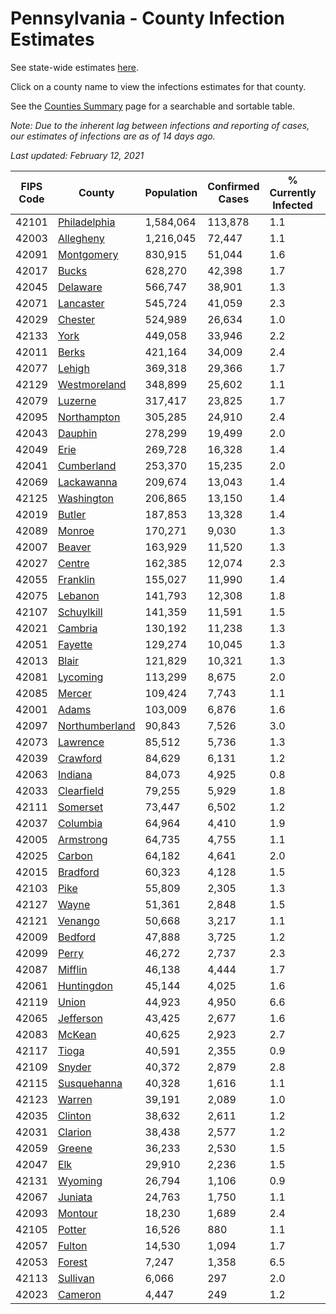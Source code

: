 # Pennsylvania - County Infection Estimates

See state-wide estimates [here](/infections/us-pa).

Click on a county name to view the infections estimates for that county.

See the [Counties Summary](/infections/summary-counties) page for a searchable and sortable table.

*Note: Due to the inherent lag between infections and reporting of cases, our estimates of infections are as of 14 days ago.*

*Last updated: February 12, 2021*

|   FIPS Code |                           County |   Population |   Confirmed Cases |   % Currently Infected |   % Total Infected |
|-------------|----------------------------------|--------------|-------------------|------------------------|--------------------|
|       42101 |     [Philadelphia](philadelphia) |    1,584,064 |           113,878 |                    1.1 |               27.5 |
|       42003 |           [Allegheny](allegheny) |    1,216,045 |            72,447 |                    1.1 |               18.8 |
|       42091 |         [Montgomery](montgomery) |      830,915 |            51,044 |                    1.6 |               21.9 |
|       42017 |                   [Bucks](bucks) |      628,270 |            42,398 |                    1.7 |               23.5 |
|       42045 |             [Delaware](delaware) |      566,747 |            38,901 |                    1.3 |               25.1 |
|       42071 |           [Lancaster](lancaster) |      545,724 |            41,059 |                    2.3 |               24.8 |
|       42029 |               [Chester](chester) |      524,989 |            26,634 |                    1.0 |               17.1 |
|       42133 |                     [York](york) |      449,058 |            33,946 |                    2.2 |               23.7 |
|       42011 |                   [Berks](berks) |      421,164 |            34,009 |                    2.4 |               28.3 |
|       42077 |                 [Lehigh](lehigh) |      369,318 |            29,366 |                    1.7 |               28.7 |
|       42129 |     [Westmoreland](westmoreland) |      348,899 |            25,602 |                    1.1 |               23.1 |
|       42079 |               [Luzerne](luzerne) |      317,417 |            23,825 |                    1.7 |               26.8 |
|       42095 |       [Northampton](northampton) |      305,285 |            24,910 |                    2.4 |               28.7 |
|       42043 |               [Dauphin](dauphin) |      278,299 |            19,499 |                    2.0 |               22.8 |
|       42049 |                     [Erie](erie) |      269,728 |            16,328 |                    1.4 |               18.8 |
|       42041 |         [Cumberland](cumberland) |      253,370 |            15,235 |                    2.0 |               19.1 |
|       42069 |         [Lackawanna](lackawanna) |      209,674 |            13,043 |                    1.4 |               21.5 |
|       42125 |         [Washington](washington) |      206,865 |            13,150 |                    1.4 |               19.7 |
|       42019 |                 [Butler](butler) |      187,853 |            13,328 |                    1.4 |               22.2 |
|       42089 |                 [Monroe](monroe) |      170,271 |             9,030 |                    1.3 |               19.9 |
|       42007 |                 [Beaver](beaver) |      163,929 |            11,520 |                    1.3 |               22.9 |
|       42027 |                 [Centre](centre) |      162,385 |            12,074 |                    2.3 |               22.2 |
|       42055 |             [Franklin](franklin) |      155,027 |            11,990 |                    1.4 |               25.1 |
|       42075 |               [Lebanon](lebanon) |      141,793 |            12,308 |                    1.8 |               29.2 |
|       42107 |         [Schuylkill](schuylkill) |      141,359 |            11,591 |                    1.5 |               26.6 |
|       42021 |               [Cambria](cambria) |      130,192 |            11,238 |                    1.3 |               26.5 |
|       42051 |               [Fayette](fayette) |      129,274 |            10,045 |                    1.3 |               24.4 |
|       42013 |                   [Blair](blair) |      121,829 |            10,321 |                    1.3 |               26.0 |
|       42081 |             [Lycoming](lycoming) |      113,299 |             8,675 |                    2.0 |               23.8 |
|       42085 |                 [Mercer](mercer) |      109,424 |             7,743 |                    1.1 |               22.1 |
|       42001 |                   [Adams](adams) |      103,009 |             6,876 |                    1.6 |               21.1 |
|       42097 | [Northumberland](northumberland) |       90,843 |             7,526 |                    3.0 |               25.6 |
|       42073 |             [Lawrence](lawrence) |       85,512 |             5,736 |                    1.3 |               20.8 |
|       42039 |             [Crawford](crawford) |       84,629 |             6,131 |                    1.2 |               22.5 |
|       42063 |               [Indiana](indiana) |       84,073 |             4,925 |                    0.8 |               18.2 |
|       42033 |         [Clearfield](clearfield) |       79,255 |             5,929 |                    1.8 |               23.0 |
|       42111 |             [Somerset](somerset) |       73,447 |             6,502 |                    1.2 |               27.6 |
|       42037 |             [Columbia](columbia) |       64,964 |             4,410 |                    1.9 |               22.9 |
|       42005 |           [Armstrong](armstrong) |       64,735 |             4,755 |                    1.1 |               22.8 |
|       42025 |                 [Carbon](carbon) |       64,182 |             4,641 |                    2.0 |               23.5 |
|       42015 |             [Bradford](bradford) |       60,323 |             4,128 |                    1.5 |               20.9 |
|       42103 |                     [Pike](pike) |       55,809 |             2,305 |                    1.3 |               16.4 |
|       42127 |                   [Wayne](wayne) |       51,361 |             2,848 |                    1.5 |               18.2 |
|       42121 |               [Venango](venango) |       50,668 |             3,217 |                    1.1 |               19.6 |
|       42009 |               [Bedford](bedford) |       47,888 |             3,725 |                    1.2 |               24.2 |
|       42099 |                   [Perry](perry) |       46,272 |             2,737 |                    2.3 |               18.3 |
|       42087 |               [Mifflin](mifflin) |       46,138 |             4,444 |                    1.7 |               30.1 |
|       42061 |         [Huntingdon](huntingdon) |       45,144 |             4,025 |                    1.6 |               28.2 |
|       42119 |                   [Union](union) |       44,923 |             4,950 |                    6.6 |               33.6 |
|       42065 |           [Jefferson](jefferson) |       43,425 |             2,677 |                    1.6 |               19.0 |
|       42083 |                 [McKean](mckean) |       40,625 |             2,923 |                    2.7 |               22.0 |
|       42117 |                   [Tioga](tioga) |       40,591 |             2,355 |                    0.9 |               18.0 |
|       42109 |                 [Snyder](snyder) |       40,372 |             2,879 |                    2.8 |               21.8 |
|       42115 |       [Susquehanna](susquehanna) |       40,328 |             1,616 |                    1.1 |               13.3 |
|       42123 |                 [Warren](warren) |       39,191 |             2,089 |                    1.0 |               16.6 |
|       42035 |               [Clinton](clinton) |       38,632 |             2,611 |                    1.2 |               21.3 |
|       42031 |               [Clarion](clarion) |       38,438 |             2,577 |                    1.2 |               21.0 |
|       42059 |                 [Greene](greene) |       36,233 |             2,530 |                    1.5 |               21.7 |
|       42047 |                       [Elk](elk) |       29,910 |             2,236 |                    1.5 |               22.9 |
|       42131 |               [Wyoming](wyoming) |       26,794 |             1,106 |                    0.9 |               13.0 |
|       42067 |               [Juniata](juniata) |       24,763 |             1,750 |                    1.1 |               23.6 |
|       42093 |               [Montour](montour) |       18,230 |             1,689 |                    2.4 |               33.2 |
|       42105 |                 [Potter](potter) |       16,526 |               880 |                    1.1 |               16.4 |
|       42057 |                 [Fulton](fulton) |       14,530 |             1,094 |                    1.7 |               23.1 |
|       42053 |                 [Forest](forest) |        7,247 |             1,358 |                    6.5 |               56.3 |
|       42113 |             [Sullivan](sullivan) |        6,066 |               297 |                    2.0 |               14.9 |
|       42023 |               [Cameron](cameron) |        4,447 |               249 |                    1.2 |               17.5 |